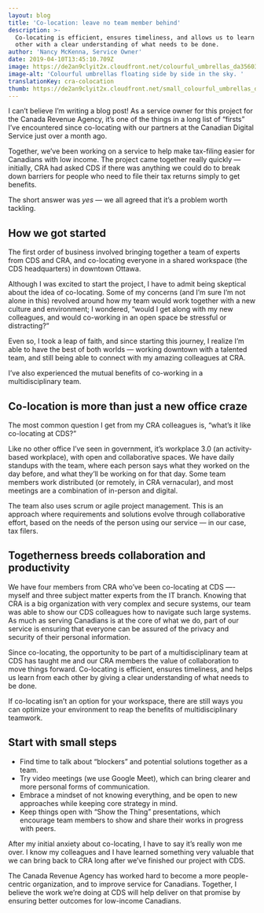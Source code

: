 ```yaml
---
layout: blog
title: 'Co-location: leave no team member behind'
description: >-
  Co-locating is efficient, ensures timeliness, and allows us to learn from each
  other with a clear understanding of what needs to be done.
author: 'Nancy McKenna, Service Owner'
date: 2019-04-10T13:45:10.709Z
image: https://de2an9clyit2x.cloudfront.net/colourful_umbrellas_da3560310b.jpg
image-alt: 'Colourful umbrellas floating side by side in the sky. '
translationKey: cra-colocation
thumb: https://de2an9clyit2x.cloudfront.net/small_colourful_umbrellas_da3560310b.jpg
---
```

I can’t believe I’m writing a blog post! As a service owner for this project for the Canada Revenue Agency, it’s one of the things in a long list of “firsts” I’ve encountered since co-locating with our partners at the Canadian Digital Service just over a month ago.

Together, we’ve been working on a service to help make tax-filing easier for Canadians with low income. The project came together really quickly — initially, CRA had asked CDS if there was anything we could do to break down barriers for people who need to file their tax returns simply to get benefits.

The short answer was *yes* — we all agreed that it’s a problem worth tackling.

## How we got started

The first order of business involved bringing together a team of experts from CDS and CRA, and co-locating everyone in a shared workspace (the CDS headquarters) in downtown Ottawa.

Although I was excited to start the project, I have to admit being skeptical about the idea of co-locating. Some of my concerns (and I’m sure I’m not alone in this) revolved around how my team would work together with a new culture and environment; I wondered, “would I get along with my new colleagues, and would co-working in an open space be stressful or distracting?”

Even so, I took a leap of faith, and since starting this journey, I realize I’m able to have the best of both worlds — working downtown with a talented team, and still being able to connect with my amazing colleagues at CRA.

I’ve also experienced the mutual benefits of co-working in a multidisciplinary team.


## Co-location is more than just a new office craze

The most common question I get from my CRA colleagues is, “what’s it like co-locating at CDS?”

Like no other office I’ve seen in government, it’s workplace 3.0 (an activity-based workplace), with open and collaborative spaces. We have daily standups with the team, where each person says what they worked on the day before, and what they’ll be working on for that day. Some team members work distributed (or remotely, in CRA vernacular), and most meetings are a combination of in-person and digital.

The team also uses scrum or agile project management. This is an approach where requirements and solutions evolve through collaborative effort, based on the needs of the person using our service — in our case, tax filers.

## Togetherness breeds collaboration and productivity

We have four members from CRA who’ve been co-locating at CDS —- myself and three subject matter experts from the IT branch. Knowing that CRA is a big organization with very complex and secure systems, our team was able to show our CDS colleagues how to navigate such large systems. As much as serving Canadians is at the core of what we do, part of our service is ensuring that everyone can be assured of the privacy and security of their personal information.

Since co-locating, the opportunity to be part of a multidisciplinary team at CDS has taught me and our CRA members the value of collaboration to move things forward. Co-locating is efficient, ensures timeliness, and helps us learn from each other by giving a clear understanding of what needs to be done.

If co-locating isn’t an option for your workspace, there are still ways you can optimize your environment to reap the benefits of multidisciplinary teamwork.

## Start with small steps

* Find time to talk about “blockers” and potential solutions together as a team.
* Try video meetings (we use Google Meet), which can bring clearer and more personal forms of communication.
* Embrace a mindset of not knowing everything, and be open to new approaches while keeping core strategy in mind.
* Keep things open with “Show the Thing” presentations, which encourage team members to show and share their works in progress with peers.

After my initial anxiety about co-locating, I have to say it’s really won me over. I know my colleagues and I have learned something very valuable that we can bring back to CRA long after we’ve finished our project with CDS.

The Canada Revenue Agency has worked hard to become a more people-centric organization, and to improve service for Canadians. Together, I believe the work we’re doing at CDS will help deliver on that promise by ensuring better outcomes for low-income Canadians.


